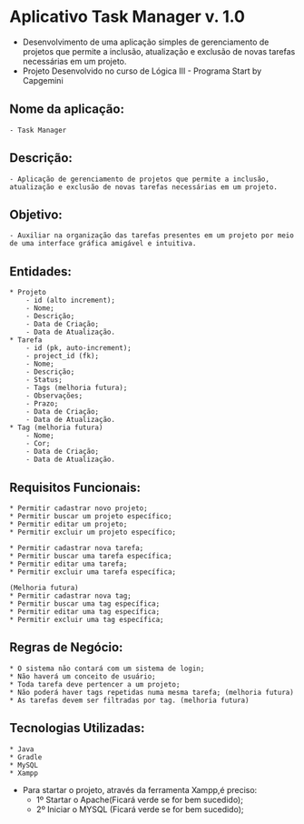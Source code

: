 # Aplicativo Task Manager v. 1.0
- Desenvolvimento de uma aplicação simples de gerenciamento de projetos que permite a inclusão, atualização e exclusão de novas tarefas necessárias em um projeto.
- Projeto Desenvolvido no curso de Lógica III - Programa Start by Capgemini

## Nome da aplicação:
	- Task Manager
## Descrição: 
	- Aplicação de gerenciamento de projetos que permite a inclusão, atualização e exclusão de novas tarefas necessárias em um projeto.
## Objetivo: 
	- Auxiliar na organização das tarefas presentes em um projeto por meio de uma interface gráfica amigável e intuitiva.
## Entidades:
	* Projeto
		- id (alto increment);
		- Nome;
		- Descrição;
		- Data de Criação;
		- Data de Atualização.
	* Tarefa
		- id (pk, auto-increment);
		- project_id (fk);
		- Nome;
		- Descrição;
		- Status;
		- Tags (melhoria futura);
		- Observações;
		- Prazo;
		- Data de Criação;
		- Data de Atualização.
	* Tag (melhoria futura)	
		- Nome;
		- Cor;
		- Data de Criação;
		- Data de Atualização.

## Requisitos Funcionais:
	* Permitir cadastrar novo projeto;
	* Permitir buscar um projeto específico;
	* Permitir editar um projeto;
	* Permitir excluir um projeto específico;

	* Permitir cadastrar nova tarefa;
	* Permitir buscar uma tarefa específica;
	* Permitir editar uma tarefa;
	* Permitir excluir uma tarefa específica;
	
	(Melhoria futura)
	* Permitir cadastrar nova tag;
	* Permitir buscar uma tag específica;
	* Permitir editar uma tag específica;
	* Permitir excluir uma tag específica;

## Regras de Negócio:
	* O sistema não contará com um sistema de login;
	* Não haverá um conceito de usuário;
	* Toda tarefa deve pertencer a um projeto;
	* Não poderá haver tags repetidas numa mesma tarefa; (melhoria futura)
	* As tarefas devem ser filtradas por tag. (melhoria futura)

## Tecnologias Utilizadas:
 	* Java
  	* Gradle	
	* MySQL
	* Xampp

 - Para startar o projeto, através da ferramenta Xampp,é preciso:
    - 1º Startar o Apache(Ficará verde se for bem sucedido);
    - 2º Iniciar o MYSQL (Ficará verde se for bem sucedido); 
    	
	 

